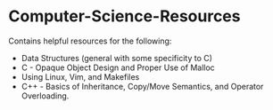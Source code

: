 # Computer-Science-Resources
Contains helpful resources for the following:
- Data Structures (general with some specificity to C)
- C - Opaque Object Design and Proper Use of Malloc
- Using Linux, Vim, and Makefiles
- C++ - Basics of Inheritance, Copy/Move Semantics, and Operator Overloading.
